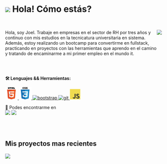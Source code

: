 <h1><img src="https://emojis.slackmojis.com/emojis/images/1643516468/25047/hi_wave.gif?1643516468" width="45"/> Hola! Cómo estás?</h1>



<br>

<img align="right" src="https://i.ibb.co/vLBdxWV/Whats-App-Image-2022-02-22-at-12-04-34.jpg" border="0" height="300"></a>

Hola, soy Joel. Trabaje en empresas en el sector de RH por tres años y continuo con mis estudios en la tecnicatura universitaria en sistema. Además, estoy realizando un bootcamp para convertirme en fullstack, practicando en proyectos con las herramientas que aprendo en el camino y tratando de encaminarme a mi primer empleo en el mundo it.
<br>


 
 <br>
 
 </br>

**🛠️ Lenguajes && Herramientas:**
<br>

<p align="left">
    <a href="https://www.w3.org/html/" target="_blank"> <img src="https://raw.githubusercontent.com/devicons/devicon/master/icons/html5/html5-original-wordmark.svg" alt="html5" width="40" height="40"/> </a>
    <a href="https://www.w3schools.com/css/" target="_blank"> <img src="https://raw.githubusercontent.com/devicons/devicon/master/icons/css3/css3-original-wordmark.svg" alt="css3" width="40" height="40"/> </a>
 <a href="https://www.w3schools.com/css/" target="_blank"> <img src="https://progsoft.net/images/tailwind-css-icon-70187f0341bd945dc65ad050a9a1b8f4fd79b1cf.png" alt="bootstrap" width="40" height="40"/> </a>
  <a href="https://git-scm.com/" target="_blank"> <img src="https://www.vectorlogo.zone/logos/git-scm/git-scm-icon.svg" alt="git" width="36" height="36"/> </a>
 <a href="https://www.w3schools.com/css/" target="_blank"> <img src="https://raw.githubusercontent.com/devicons/devicon/1119b9f84c0290e0f0b38982099a2bd027a48bf1/icons/javascript/javascript-original.svg" alt="js" width="34" height="34"/> </a>

   </p>
 <!-- proximamente 
      <a href="https://nodejs.org" target="_blank"> <img src="https://raw.githubusercontent.com/devicons/devicon/master/icons/nodejs/nodejs-original-wordmark.svg" alt="nodejs" width="40" height="40"/> </a>
    <a href="https://expressjs.com" target="_blank"> <img src="https://raw.githubusercontent.com/devicons/devicon/master/icons/express/express-original-wordmark.svg" alt="express" width="40" height="40"/> </a>


    <a href="https://www.mongodb.com/" target="_blank"> <img src="https://raw.githubusercontent.com/devicons/devicon/master/icons/mongodb/mongodb-original-wordmark.svg" alt="mongodb" width="40" height="40"/> </a>

-->

  



<!-- 
<p align="left">
  <a href="https://www.codechef.com/users/abhimaira_10">
    <img src="https://raw.githubusercontent.com/AbhishekMaira10/AbhishekMaira10/master/Resources/svg/codechef.svg" alt="codechef" style="vertical-align:top; margin:4px">
  </a>&nbsp;&nbsp;&nbsp;
  
  <a href="https://leetcode.com/abhishekmaira1999/">
    <img src="https://raw.githubusercontent.com/AbhishekMaira10/AbhishekMaira10/master/Resources/svg/leetcode.svg" alt="leetcode" style="vertical-align:top; margin:4px">
  </a>&nbsp;&nbsp;&nbsp;

  <a href="https://www.hackerrank.com/abhishekmaira191">
    <img src="https://raw.githubusercontent.com/AbhishekMaira10/AbhishekMaira10/master/Resources/svg/hackerrank.svg" alt="hackerrank" style="vertical-align:top; margin:4px">
  </a>&nbsp;&nbsp;&nbsp;
  
  <a href="https://www.codewars.com/users/abhimaira_10">
    <img src="https://raw.githubusercontent.com/AbhishekMaira10/AbhishekMaira10/master/Resources/svg/codewars.svg" alt="codewars" style="vertical-align:top; margin:4px">
  </a> &nbsp;&nbsp;&nbsp;
</p>
-->



<p>
 📢 Podes encontrarme en <br/>
  <a href="mailto:yoelgoroso@gmail.com"><img src="https://img.shields.io/badge/e‑mail-D14836.svg?style=for-the-badge&logo=GMail&logoColor=white"/></a>
  <a href="https://linkedin.com/in/jgoroso"><img src="https://img.shields.io/badge/linkedin-0077B5.svg?style=for-the-badge&logo=linkedin&logoColor=white"/></a>
</p>




<!--
<details>
<summary>📈 My GitHub Stats</summary>

<p align="center"> <img src="https://github-readme-stats.vercel.app/api?username=AbhishekMaira10&show_icons=true&theme=gotham" alt="abhisheknaiidu" />

</details>

</br>
-->


<br>

</br>
 <h2> Mis proyectos mas recientes</h2>


<a href="https://github.com/JGoroso/Disney-Arg-Integrador-" target="_blank">
  <img align="center" src="https://github-readme-stats.vercel.app/api/pin/?username=JGoroso&repo=Disney-Arg-Integrador-&theme=react" />
</a>

